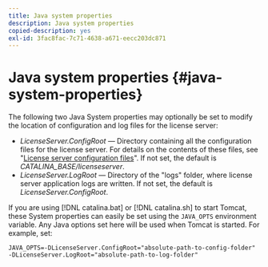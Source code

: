 ```yaml
---
title: Java system properties
description: Java system properties
copied-description: yes
exl-id: 3fac8fac-7c71-4638-a671-eecc203dc871
---
```

# Java system properties {#java-system-properties}

The following two Java System properties may optionally be set to modify the location of configuration and log files for the license server:

* *LicenseServer.ConfigRoot* — Directory containing all the configuration files for the license server. For details on the contents of these files, see "[License server configuration files](../../aaxs-protected-streaming/aaxs-license-server-config-files/aaxs-configuration-directory-structure.md)". If not set, the default is *CATALINA_BASE/licenseserver*. 
* *LicenseServer.LogRoot* — Directory of the "logs" folder, where license server application logs are written. If not set, the default is *LicenseServer.ConfigRoot*.

If you are using [!DNL catalina.bat] or [!DNL catalina.sh] to start Tomcat, these System properties can easily be set using the `JAVA_OPTS` environment variable. Any Java options set here will be used when Tomcat is started. For example, set:

```
JAVA_OPTS=-DLicenseServer.ConfigRoot="absolute-path-to-config-folder" -DLicenseServer.LogRoot="absolute-path-to-log-folder"
```
